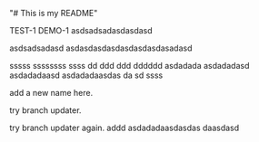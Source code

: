 "# This is my README" 

TEST-1
DEMO-1
asdsadsadasdasdasd

asdsadsadasd
asdasdasdasdasdasdasdasadasd

sssss
ssssssss
ssss
dd
ddd
ddd
dddddd
asdadada
asdadadasd
asdadadaasd
asdadadaasdas
da
sd
ssss

add a new name here.

try branch updater.

try branch updater again.
addd
asdadadaasdasdas
daasdasd
